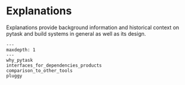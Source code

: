 # Explanations

Explanations provide background information and historical context on pytask and build
systems in general as well as its design.

```{toctree}
---
maxdepth: 1
---
why_pytask
interfaces_for_dependencies_products
comparison_to_other_tools
pluggy
```
